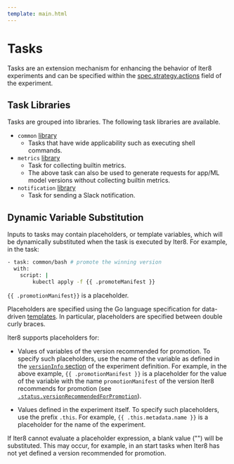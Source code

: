 ```yaml
---
template: main.html
---
```


# Tasks

Tasks are an extension mechanism for enhancing the behavior of Iter8 experiments and can be specified within the [spec.strategy.actions](../experiment/#strategy) field of the experiment.

## Task Libraries

Tasks are grouped into libraries. The following task libraries are available.

- `common` [library](common/#common-tasks)
    * Tasks that have wide applicability such as executing shell commands.
- `metrics` [library](metrics/#metrics-tasks)
    * Task for collecting builtin metrics.
    * The above task can also be used to generate requests for app/ML model versions without collecting builtin metrics.
- `notification` [library](notification/#notification-tasks)
    * Task for sending a Slack notification.

## Dynamic Variable Substitution

Inputs to tasks may contain placeholders, or template variables, which will be dynamically substituted when the task is executed by Iter8. For example, in the task:

```bash
- task: common/bash # promote the winning version      
  with:
    script: |
        kubectl apply -f {{ .promoteManifest }}
```

`{{ .promotionManifest}}` is a placeholder.

Placeholders are specified using the Go language specification for data-driven [templates](https://golang.org/pkg/html/template/). In particular, placeholders are specified between double curly braces.

Iter8 supports placeholders for:

- Values of variables of the version recommended for promotion. To specify such placeholders, use the name of the variable as defined in the [`versionInfo` section](../../experiment/#versioninfo) of the experiment definition. For example, in the above example, `{{ .promotionManifest }}` is a placeholder for the value of the variable with the name `promotionManifest` of the version Iter8 recommends for promotion (see [`.status.versionRecommendedForPromotion`](../../experiment/#status)).

- Values defined in the experiment itself. To specify such placeholders, use the prefix `.this`. For example, `{{ .this.metadata.name }}` is a placeholder for the name of the experiment.

If Iter8 cannot evaluate a placeholder expression, a blank value ("") will be substituted. This may occur, for example, in an start tasks when Iter8 has not yet defined a version recommended for promotion.

